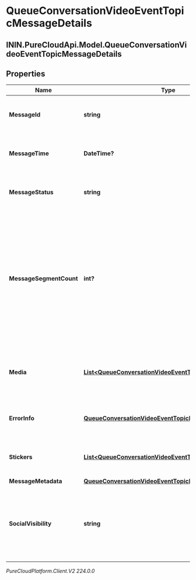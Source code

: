 # QueueConversationVideoEventTopicMessageDetails

## ININ.PureCloudApi.Model.QueueConversationVideoEventTopicMessageDetails

## Properties

|Name | Type | Description | Notes|
|------------ | ------------- | ------------- | -------------|
| **MessageId** | **string** | UUID identifying the message media. | [optional] |
| **MessageTime** | **DateTime?** | The time when the message was sent or received. | [optional] |
| **MessageStatus** | **string** | Indicates the delivery status of the message. | [optional] |
| **MessageSegmentCount** | **int?** | The message segment count, greater than 1 if the message content was split into multiple parts for this message type, e.g. SMS character limits. | [optional] |
| **Media** | [**List&lt;QueueConversationVideoEventTopicMessageMedia&gt;**](QueueConversationVideoEventTopicMessageMedia) | The media (images, files, etc) associated with this message, if any | [optional] |
| **ErrorInfo** | [**QueueConversationVideoEventTopicErrorDetails**](QueueConversationVideoEventTopicErrorDetails) | Detailed information about an error response. | [optional] |
| **Stickers** | [**List&lt;QueueConversationVideoEventTopicMessageSticker&gt;**](QueueConversationVideoEventTopicMessageSticker) | A list of stickers included in the message | [optional] |
| **MessageMetadata** | [**QueueConversationVideoEventTopicMessageMetadata**](QueueConversationVideoEventTopicMessageMetadata) |  | [optional] |
| **SocialVisibility** | **string** | For social media messages, the visibility of the message in the originating social platform | [optional] |



_PureCloudPlatform.Client.V2 224.0.0_
